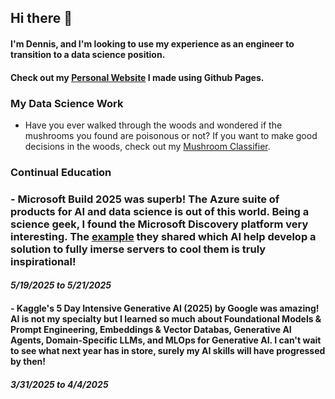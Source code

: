 ## Hi there 👋
#### I'm Dennis, and I'm looking to use my experience as an engineer to transition to a data science position.
#### Check out my [Personal Website](dennis-mott.github.io) I made using Github Pages.

### My Data Science Work
- Have you ever walked through the woods and wondered if the mushrooms you found are poisonous or not? If you want to make good decisions in the woods, check out my [Mushroom Classifier](mushroom_classifier.ipynb).


### Continual Education
### - Microsoft Build 2025 was superb! The Azure suite of products for AI and data science is out of this world. Being a science geek, I found the Microsoft Discovery platform very interesting. The [example](https://news.microsoft.com/source/features/innovation/datacenter-liquid-cooling/#:~:text=Liquid%20cooling%20is%20a%20proven?msockid=330688559fe368fd35cf9a929e9d69d8) they shared which AI help develop a solution to fully imerse servers to cool them is truly inspirational!
#### *5/19/2025 to 5/21/2025*

#### - Kaggle's 5 Day Intensive Generative AI (2025) by Google was amazing! AI is not my specialty but I learned so much about Foundational Models & Prompt Engineering, Embeddings & Vector Databas, Generative AI Agents, Domain-Specific LLMs, and MLOps for Generative AI. I can't wait to see what next year has in store, surely my AI skills will have progressed by then!
#### *3/31/2025 to 4/4/2025*



